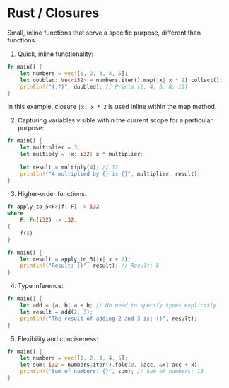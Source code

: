 # Rust / Closures

Small, inline functions that serve a specific purpose, different than functions.

1. Quick, inline functionality:
```rust
fn main() {
    let numbers = vec![1, 2, 3, 4, 5];
    let doubled: Vec<i32> = numbers.iter().map(|x| x * 2).collect();
    println!("{:?}", doubled); // Prints [2, 4, 6, 8, 10]
}
```
In this example, closure `|x| x * 2` is used inline within the map method.

2. Capturing variables visible within the current scope for a particular purpose:
```rust
fn main() {
    let multiplier = 3;
    let multiply = |x: i32| x * multiplier;
    
    let result = multiply(4); // 12
    println!("4 multiplied by {} is {}", multiplier, result);
}
```

3. Higher-order functions:
```rust
fn apply_to_5<F>(f: F) -> i32
where
    F: Fn(i32) -> i32,
{
    f(5)
}

fn main() {
    let result = apply_to_5(|x| x + 1);
    println!("Result: {}", result); // Result: 6
}
```

4. Type inference:
```rust
fn main() {
    let add = |a, b| a + b; // No need to specify types explicitly
    let result = add(2, 3);
    println!("The result of adding 2 and 3 is: {}", result);
}
```

5. Flexibility and conciseness:
```rust
fn main() {
    let numbers = vec![1, 2, 3, 4, 5];
    let sum: i32 = numbers.iter().fold(0, |acc, &x| acc + x);
    println!("Sum of numbers: {}", sum); // Sum of numbers: 15
}
```
